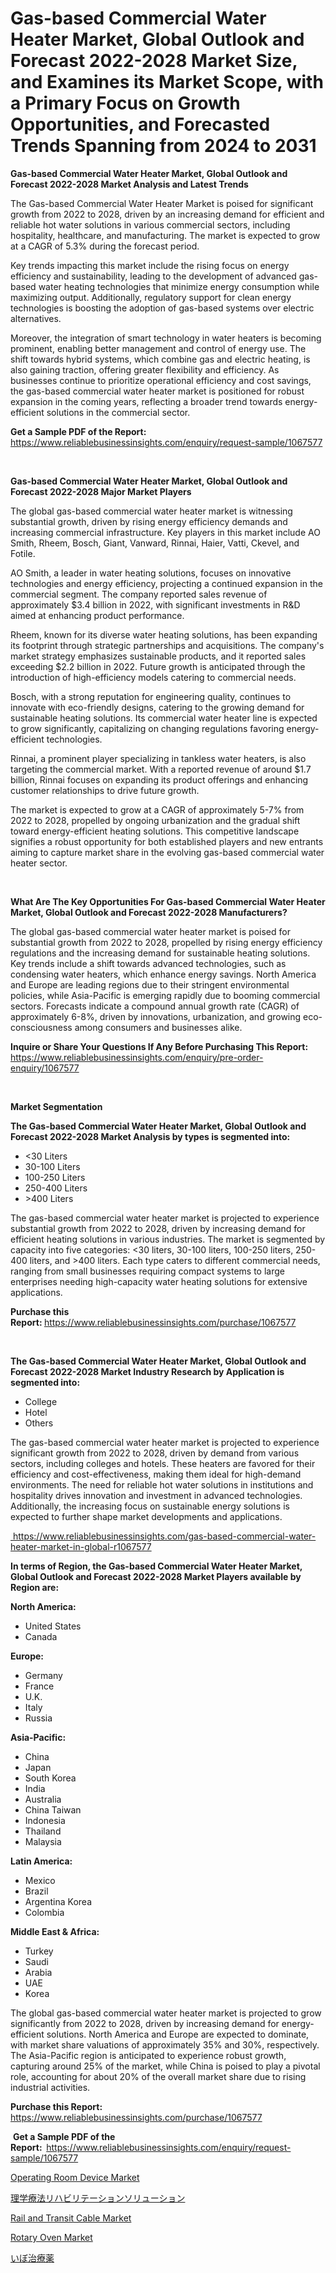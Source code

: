 <p><h1>Gas-based Commercial Water Heater Market, Global Outlook and Forecast 2022-2028 Market Size, and Examines its Market Scope, with a Primary Focus on Growth Opportunities, and Forecasted Trends Spanning from 2024 to 2031</h1></p><p><strong>Gas-based Commercial Water Heater Market, Global Outlook and Forecast 2022-2028 Market Analysis and Latest Trends</strong></p>
<p><p>The Gas-based Commercial Water Heater Market is poised for significant growth from 2022 to 2028, driven by an increasing demand for efficient and reliable hot water solutions in various commercial sectors, including hospitality, healthcare, and manufacturing. The market is expected to grow at a CAGR of 5.3% during the forecast period. </p><p>Key trends impacting this market include the rising focus on energy efficiency and sustainability, leading to the development of advanced gas-based water heating technologies that minimize energy consumption while maximizing output. Additionally, regulatory support for clean energy technologies is boosting the adoption of gas-based systems over electric alternatives. </p><p>Moreover, the integration of smart technology in water heaters is becoming prominent, enabling better management and control of energy use. The shift towards hybrid systems, which combine gas and electric heating, is also gaining traction, offering greater flexibility and efficiency. As businesses continue to prioritize operational efficiency and cost savings, the gas-based commercial water heater market is positioned for robust expansion in the coming years, reflecting a broader trend towards energy-efficient solutions in the commercial sector.</p></p>
<p><strong>Get a Sample PDF of the Report:&nbsp;</strong> <a href="https://www.reliablebusinessinsights.com/enquiry/request-sample/1067577">https://www.reliablebusinessinsights.com/enquiry/request-sample/1067577</a></p>
<p>&nbsp;</p>
<p><strong>Gas-based Commercial Water Heater Market, Global Outlook and Forecast 2022-2028 Major Market Players</strong></p>
<p><p>The global gas-based commercial water heater market is witnessing substantial growth, driven by rising energy efficiency demands and increasing commercial infrastructure. Key players in this market include AO Smith, Rheem, Bosch, Giant, Vanward, Rinnai, Haier, Vatti, Ckevel, and Fotile.</p><p>AO Smith, a leader in water heating solutions, focuses on innovative technologies and energy efficiency, projecting a continued expansion in the commercial segment. The company reported sales revenue of approximately $3.4 billion in 2022, with significant investments in R&D aimed at enhancing product performance.</p><p>Rheem, known for its diverse water heating solutions, has been expanding its footprint through strategic partnerships and acquisitions. The company's market strategy emphasizes sustainable products, and it reported sales exceeding $2.2 billion in 2022. Future growth is anticipated through the introduction of high-efficiency models catering to commercial needs.</p><p>Bosch, with a strong reputation for engineering quality, continues to innovate with eco-friendly designs, catering to the growing demand for sustainable heating solutions. Its commercial water heater line is expected to grow significantly, capitalizing on changing regulations favoring energy-efficient technologies.</p><p>Rinnai, a prominent player specializing in tankless water heaters, is also targeting the commercial market. With a reported revenue of around $1.7 billion, Rinnai focuses on expanding its product offerings and enhancing customer relationships to drive future growth.</p><p>The market is expected to grow at a CAGR of approximately 5-7% from 2022 to 2028, propelled by ongoing urbanization and the gradual shift toward energy-efficient heating solutions. This competitive landscape signifies a robust opportunity for both established players and new entrants aiming to capture market share in the evolving gas-based commercial water heater sector.</p></p>
<p>&nbsp;</p>
<p><strong>What Are The Key Opportunities For Gas-based Commercial Water Heater Market, Global Outlook and Forecast 2022-2028 Manufacturers?</strong></p>
<p><p>The global gas-based commercial water heater market is poised for substantial growth from 2022 to 2028, propelled by rising energy efficiency regulations and the increasing demand for sustainable heating solutions. Key trends include a shift towards advanced technologies, such as condensing water heaters, which enhance energy savings. North America and Europe are leading regions due to their stringent environmental policies, while Asia-Pacific is emerging rapidly due to booming commercial sectors. Forecasts indicate a compound annual growth rate (CAGR) of approximately 6-8%, driven by innovations, urbanization, and growing eco-consciousness among consumers and businesses alike.</p></p>
<p><strong>Inquire or Share Your Questions If Any Before Purchasing This Report:</strong> <a href="https://www.reliablebusinessinsights.com/enquiry/pre-order-enquiry/1067577">https://www.reliablebusinessinsights.com/enquiry/pre-order-enquiry/1067577</a></p>
<p>&nbsp;</p>
<p><strong>Market Segmentation</strong></p>
<p><strong>The Gas-based Commercial Water Heater Market, Global Outlook and Forecast 2022-2028 Market Analysis by types is segmented into:</strong></p>
<p><ul><li><30 Liters</li><li>30-100 Liters</li><li>100-250 Liters</li><li>250-400 Liters</li><li>>400 Liters</li></ul></p>
<p><p>The gas-based commercial water heater market is projected to experience substantial growth from 2022 to 2028, driven by increasing demand for efficient heating solutions in various industries. The market is segmented by capacity into five categories: <30 liters, 30-100 liters, 100-250 liters, 250-400 liters, and >400 liters. Each type caters to different commercial needs, ranging from small businesses requiring compact systems to large enterprises needing high-capacity water heating solutions for extensive applications.</p></p>
<p><strong>Purchase this Report:&nbsp;</strong><a href="https://www.reliablebusinessinsights.com/purchase/1067577">https://www.reliablebusinessinsights.com/purchase/1067577</a></p>
<p>&nbsp;</p>
<p><strong>The Gas-based Commercial Water Heater Market, Global Outlook and Forecast 2022-2028 Market Industry Research by Application is segmented into:</strong></p>
<p><ul><li>College</li><li>Hotel</li><li>Others</li></ul></p>
<p><p>The gas-based commercial water heater market is projected to experience significant growth from 2022 to 2028, driven by demand from various sectors, including colleges and hotels. These heaters are favored for their efficiency and cost-effectiveness, making them ideal for high-demand environments. The need for reliable hot water solutions in institutions and hospitality drives innovation and investment in advanced technologies. Additionally, the increasing focus on sustainable energy solutions is expected to further shape market developments and applications.</p></p>
<p><a href="https://www.reliablebusinessinsights.com/gas-based-commercial-water-heater-market-in-global-r1067577">&nbsp;https://www.reliablebusinessinsights.com/gas-based-commercial-water-heater-market-in-global-r1067577</a></p>
<p><strong>In terms of Region, the Gas-based Commercial Water Heater Market, Global Outlook and Forecast 2022-2028 Market Players available by Region are:</strong></p>
<p>
    <p> <strong> North America: </strong>
        <ul>
            <li>United States</li>
            <li>Canada</li>
        </ul>
        </p> 
    <p> <strong> Europe: </strong>
        <ul>
            <li>Germany</li>
            <li>France</li>
            <li>U.K.</li>
            <li>Italy</li>
            <li>Russia</li>
        </ul>
        </p> 
    <p> <strong> Asia-Pacific: </strong>
        <ul>
            <li>China</li>
            <li>Japan</li>
            <li>South Korea</li>
            <li>India</li>
            <li>Australia</li>
            <li>China Taiwan</li>
            <li>Indonesia</li>
            <li>Thailand</li>
            <li>Malaysia</li>
        </ul>
        </p> 
    <p> <strong> Latin America: </strong>
        <ul>
            <li>Mexico</li>
            <li>Brazil</li>
            <li>Argentina Korea</li>
            <li>Colombia</li>
        </ul>
        </p> 
    <p> <strong> Middle East & Africa: </strong>
        <ul>
            <li>Turkey</li>
            <li>Saudi</li>
            <li>Arabia</li>
            <li>UAE</li>
            <li>Korea</li>
        </ul>
    </p>
    </p>
<p><p>The global gas-based commercial water heater market is projected to grow significantly from 2022 to 2028, driven by increasing demand for energy-efficient solutions. North America and Europe are expected to dominate, with market share valuations of approximately 35% and 30%, respectively. The Asia-Pacific region is anticipated to experience robust growth, capturing around 25% of the market, while China is poised to play a pivotal role, accounting for about 20% of the overall market share due to rising industrial activities.</p></p>
<p><strong>Purchase this Report: </strong><a href="https://www.reliablebusinessinsights.com/purchase/1067577">https://www.reliablebusinessinsights.com/purchase/1067577</a></p>
<p>&nbsp;<strong>Get a Sample PDF of the Report:&nbsp;&nbsp;</strong><a href="https://www.reliablebusinessinsights.com/enquiry/request-sample/1067577">https://www.reliablebusinessinsights.com/enquiry/request-sample/1067577</a></p>
<p><strong></strong></p>
<p><p><a href="https://www.linkedin.com/pulse/emerging-opportunities-challenges-global-operating-room-hew8c?trackingId=cwP0zj5MSciprvEiE04yWQ%3D%3D">Operating Room Device Market</a></p><p><a href="https://medium.com/@sashabeier2023/2024%E5%B9%B4%E3%81%8B%E3%82%892031%E5%B9%B4%E3%81%BE%E3%81%A7%E3%81%AE%E9%96%93%E3%81%AB8-4-%E3%81%AEcagr%E3%81%A7%E6%8B%A1%E5%A4%A7%E3%81%99%E3%82%8B%E3%83%95%E3%82%A3%E3%82%B8%E3%82%AB%E3%83%AB%E3%82%BB%E3%83%A9%E3%83%94%E3%83%BC%E3%83%AA%E3%83%8F%E3%83%93%E3%83%AA%E3%83%86%E3%83%BC%E3%82%B7%E3%83%A7%E3%83%B3%E3%82%BD%E3%83%AA%E3%83%A5%E3%83%BC%E3%82%B7%E3%83%A7%E3%83%B3%E5%B8%82%E5%A0%B4%E3%81%AE%E8%A6%8F%E6%A8%A1%E3%81%AB%E9%96%A2%E3%81%99%E3%82%8B%E6%B4%9E%E5%AF%9F-685a568bf617">理学療法リハビリテーションソリューション</a></p><p><a href="https://issuu.com/reportprime-2/docs/rail-and-transit-cable-market-size-_a8a10885c0cea1">Rail and Transit Cable Market</a></p><p><a href="https://medium.com/@zandould67856/rotary-oven-industry-analysis-report-its-market-size-growing-with-a-cagr-of-9-5-494b467dc1fd">Rotary Oven Market</a></p><p><a href="https://medium.com/@sashabeier2023/%E3%81%84%E3%81%BC%E6%B2%BB%E7%99%82%E5%B8%82%E5%A0%B4%E3%81%AE%E8%A6%8F%E6%A8%A1%E3%81%AF%E5%B9%B4%E5%B9%B3%E5%9D%87%E6%88%90%E9%95%B7%E7%8E%875-2-%E3%81%A7%E6%88%90%E9%95%B7%E3%81%97%E3%81%A6%E3%81%8A%E3%82%8A-%E6%9C%AC%E3%83%AC%E3%83%9D%E3%83%BC%E3%83%88%E3%81%A7%E3%81%AF%E3%82%BF%E3%82%A4%E3%83%97-%E3%82%A2%E3%83%97%E3%83%AA%E3%82%B1%E3%83%BC%E3%82%B7%E3%83%A7%E3%83%B3-%E6%88%90%E9%95%B7-2024%E5%B9%B4%E3%81%8B%E3%82%892031%E5%B9%B4%E3%81%BE%E3%81%A7%E3%81%AE%E4%BA%88%E6%B8%AC%E3%81%AB%E9%96%A2%E3%81%99%E3%82%8B%E5%88%86%E6%9E%90%E3%82%92%E3%82%AB%E3%83%90%E3%83%BC%E3%81%97%E3%81%A6%E3%81%84%E3%81%BE%E3%81%99-0e90276ad460">いぼ治療薬</a></p></p>